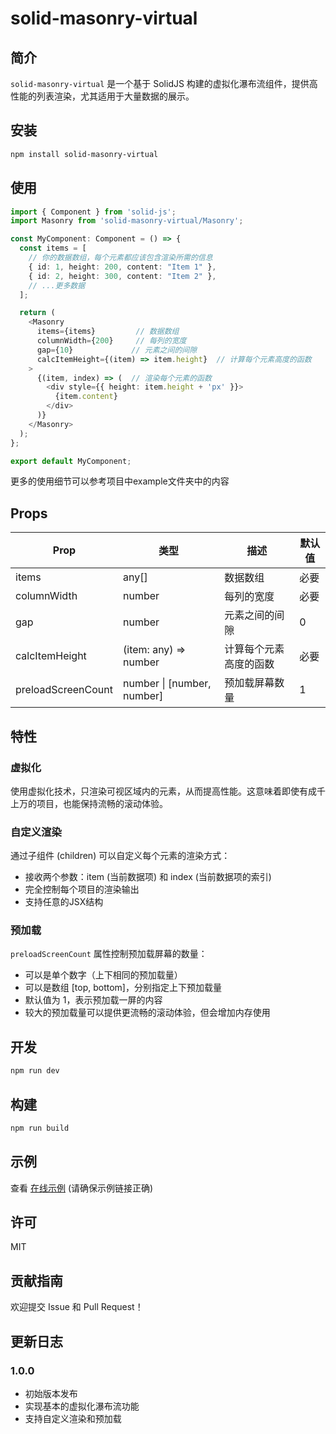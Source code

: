 # solid-masonry-virtual

## 简介

`solid-masonry-virtual` 是一个基于 SolidJS 构建的虚拟化瀑布流组件，提供高性能的列表渲染，尤其适用于大量数据的展示。

## 安装

```bash
npm install solid-masonry-virtual
```

## 使用

```typescript
import { Component } from 'solid-js';
import Masonry from 'solid-masonry-virtual/Masonry';

const MyComponent: Component = () => {
  const items = [
    // 你的数据数组，每个元素都应该包含渲染所需的信息
    { id: 1, height: 200, content: "Item 1" },
    { id: 2, height: 300, content: "Item 2" },
    // ...更多数据
  ];

  return (
    <Masonry
      items={items}         // 数据数组
      columnWidth={200}     // 每列的宽度
      gap={10}             // 元素之间的间隙
      calcItemHeight={(item) => item.height}  // 计算每个元素高度的函数
    >
      {(item, index) => (  // 渲染每个元素的函数
        <div style={{ height: item.height + 'px' }}>
          {item.content}
        </div>
      )}
    </Masonry>
  );
};

export default MyComponent;
```
更多的使用细节可以参考项目中example文件夹中的内容

## Props

| Prop | 类型 | 描述 | 默认值 |
|----------------|--------------------------|--------------------------------------------------------------|-------|
| items | any[] | 数据数组 | 必要 |
| columnWidth | number | 每列的宽度 | 必要 |
| gap | number | 元素之间的间隙 | 0 |
| calcItemHeight | (item: any) => number | 计算每个元素高度的函数 | 必要 |
| preloadScreenCount | number \| [number, number] | 预加载屏幕数量 | 1 |

## 特性

### 虚拟化

使用虚拟化技术，只渲染可视区域内的元素，从而提高性能。这意味着即使有成千上万的项目，也能保持流畅的滚动体验。

### 自定义渲染

通过子组件 (children) 可以自定义每个元素的渲染方式：
- 接收两个参数：item (当前数据项) 和 index (当前数据项的索引)
- 完全控制每个项目的渲染输出
- 支持任意的JSX结构

### 预加载

`preloadScreenCount` 属性控制预加载屏幕的数量：
- 可以是单个数字（上下相同的预加载量）
- 可以是数组 [top, bottom]，分别指定上下预加载量
- 默认值为 1，表示预加载一屏的内容
- 较大的预加载量可以提供更流畅的滚动体验，但会增加内存使用

## 开发

```bash
npm run dev
```

## 构建

```bash
npm run build
```

## 示例

查看 [在线示例](link-to-example) (请确保示例链接正确)

## 许可

MIT

## 贡献指南

欢迎提交 Issue 和 Pull Request！

## 更新日志

### 1.0.0
- 初始版本发布
- 实现基本的虚拟化瀑布流功能
- 支持自定义渲染和预加载